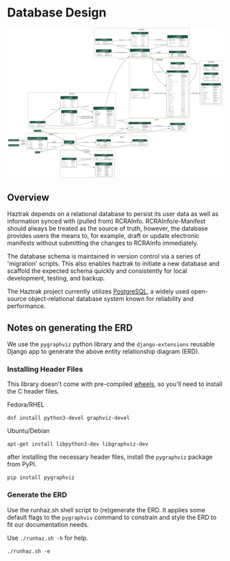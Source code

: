 # Database Design

![ERD](../assets/images/erd.png)

## Overview

Haztrak depends on a relational database to persist its user data as well as
information synced with (pulled from) RCRAInfo. RCRAInfo/e-Manifest should
always be treated as the source of truth, however, the database provides users
the means to, for example, draft or update electronic manifests without submitting
the changes to RCRAInfo immediately.

The database schema is maintained in version control via a series of 'migration'
scripts. This also enables haztrak to initiate a new database and scaffold the expected
schema quickly and consistently for local development, testing, and backup.

The Haztrak project currently utilizes [PostgreSQL](https://www.postgresql.org/),
a widely used open-source object-relational database system known for reliability and performance.

## Notes on generating the ERD

We use the `pygraphviz` python library and the `django-extensions` reusable Django app to generate the above entity relationship diagram (ERD).

### Installing Header Files

This library doesn't come with pre-compiled [wheels](https://realpython.com/python-wheels/), so you'll need to install the C header files.

Fedora/RHEL

```shell
dnf install python3-devel graphviz-devel
```

Ubuntu/Debian

```shell
apt-get install libpython3-dev libgraphviz-dev
```

after installing the necessary header files, install the `pygraphviz` package from PyPI.

```shell
pip install pygraphviz
```

### Generate the ERD

Use the runhaz.sh shell script to (re)generate the ERD.
It applies some default flags to the `pygraphviv` command to constrain and style
the ERD to fit our documentation needs.

Use `./runhaz.sh -h` for help.

```shell
./runhaz.sh -e
```
